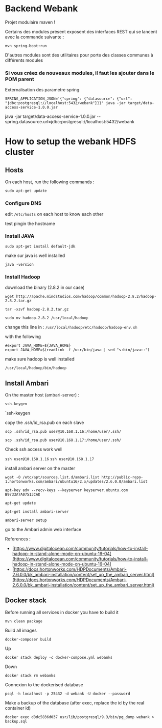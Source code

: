 # Backend Webank

Projet modulaire maven !

Certains des modules présent exposent des interfaces REST qui se lancent avec la commande suivante :

`mvn spring-boot:run`

D'autres modules sont des utilitaires pour porte des classes communes à différents modules

### Si vous créez de nouveaux modules, il faut les ajouter dans le POM parent 




Externalisation des parametre spring

`SPRING_APPLICATION_JSON='{"spring": {"datasource": {"url": "jdbc:postgresql://localhost:5432/webank"}}}' java -jar target/data-access-service-1.0.0.jar`



java -jar target/data-access-service-1.0.0.jar --spring.datasource.url=jdbc:postgresql://localhost:5432/webank



# How to setup the webank HDFS cluster

## Hosts
 
On each host, run the following commands :

`sudo apt-get update`

### Configure DNS

edit `/etc/hosts` on each host to know each other 

test pingin the hostname 

### Install JAVA

`sudo apt-get install default-jdk`

make sur java is well installed 

`java -version`


### Install Hadoop

download the binary (2.8.2 in our case)

`wget http://apache.mindstudios.com/hadoop/common/hadoop-2.8.2/hadoop-2.8.2.tar.gz`

`tar -xzvf hadoop-2.8.2.tar.gz`

`sudo mv hadoop-2.8.2 /usr/local/hadoop`


change this line in : `/usr/local/hadoop/etc/hadoop/hadoop-env.sh`

with the following 

```
#export JAVA_HOME=${JAVA_HOME}
export JAVA_HOME=$(readlink -f /usr/bin/java | sed "s:bin/java::")
```

make sure hadoop is well installed 

`/usr/local/hadoop/bin/hadoop`

## Install Ambari

On the master host (ambari-server) :

`ssh-keygen`

`ssh-keygen

copy the .ssh/id_rsa.pub on each slave 

`scp .ssh/id_rsa.pub user@10.168.1.16:/home/user/.ssh/`

`scp .ssh/id_rsa.pub user@10.168.1.17:/home/user/.ssh/`

Check ssh access work well 

`ssh user@10.168.1.16`
`ssh user@10.168.1.17`


install ambari server on the master

`wget -O /etc/apt/sources.list.d/ambari.list http://public-repo-1.hortonworks.com/ambari/ubuntu16/2.x/updates/2.6.0.0/ambari.list`

`apt-key adv --recv-keys --keyserver keyserver.ubuntu.com B9733A7A07513CAD`

`apt-get update`

`apt-get install ambari-server`

`ambari-server setup`

go to the Ambari admin web interface

References :

- [https://www.digitalocean.com/community/tutorials/how-to-install-hadoop-in-stand-alone-mode-on-ubuntu-16-04](https://www.digitalocean.com/community/tutorials/how-to-install-hadoop-in-stand-alone-mode-on-ubuntu-16-04)
- [https://docs.hortonworks.com/HDPDocuments/Ambari-2.6.0.0/bk_ambari-installation/content/set_up_the_ambari_server.html](https://docs.hortonworks.com/HDPDocuments/Ambari-2.6.0.0/bk_ambari-installation/content/set_up_the_ambari_server.html)


## Docker stack 

Before running all services in docker you have to build it

`mvn clean package`

Build all images 

`docker-composer build`


Up

`docker stack deploy -c docker-compose.yml webanks`

Down

`docker stack rm webanks`

Connexion to the dockerised database

`psql -h localhost -p 25432 -d webank -U docker --password`

Make a backup of the database (after exec, replace the id by the real container id)

`docker exec d8dc5836d037 usr/lib/postgresql/9.3/bin/pg_dump webank > backup.sql`

